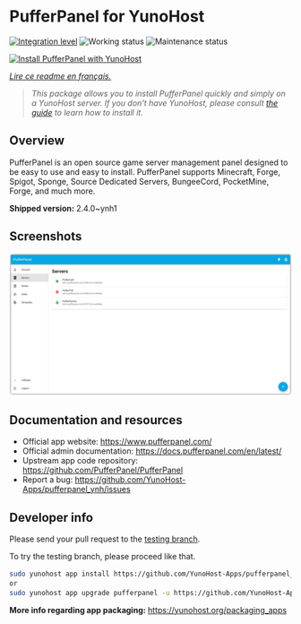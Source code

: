 <!--
N.B.: This README was automatically generated by https://github.com/YunoHost/apps/tree/master/tools/README-generator
It shall NOT be edited by hand.
-->

# PufferPanel for YunoHost

[![Integration level](https://dash.yunohost.org/integration/pufferpanel.svg)](https://dash.yunohost.org/appci/app/pufferpanel) ![Working status](https://ci-apps.yunohost.org/ci/badges/pufferpanel.status.svg) ![Maintenance status](https://ci-apps.yunohost.org/ci/badges/pufferpanel.maintain.svg)

[![Install PufferPanel with YunoHost](https://install-app.yunohost.org/install-with-yunohost.svg)](https://install-app.yunohost.org/?app=pufferpanel)

*[Lire ce readme en français.](./README_fr.md)*

> *This package allows you to install PufferPanel quickly and simply on a YunoHost server.
If you don't have YunoHost, please consult [the guide](https://yunohost.org/#/install) to learn how to install it.*

## Overview

PufferPanel is an open source game server management panel designed to be easy to use and easy to install. PufferPanel supports Minecraft, Forge, Spigot, Sponge, Source Dedicated Servers, BungeeCord, PocketMine, Forge, and much more.

**Shipped version:** 2.4.0~ynh1

## Screenshots

![Screenshot of PufferPanel](./doc/screenshots/serverlist.png)

## Documentation and resources

* Official app website: <https://www.pufferpanel.com/>
* Official admin documentation: <https://docs.pufferpanel.com/en/latest/>
* Upstream app code repository: <https://github.com/PufferPanel/PufferPanel>
* Report a bug: <https://github.com/YunoHost-Apps/pufferpanel_ynh/issues>

## Developer info

Please send your pull request to the [testing branch](https://github.com/YunoHost-Apps/pufferpanel_ynh/tree/testing).

To try the testing branch, please proceed like that.

``` bash
sudo yunohost app install https://github.com/YunoHost-Apps/pufferpanel_ynh/tree/testing --debug
or
sudo yunohost app upgrade pufferpanel -u https://github.com/YunoHost-Apps/pufferpanel_ynh/tree/testing --debug
```

**More info regarding app packaging:** <https://yunohost.org/packaging_apps>
